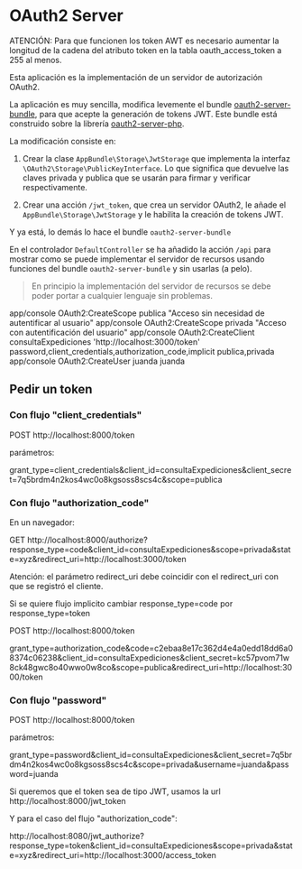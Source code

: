 OAuth2 Server
=============

ATENCIÓN: Para que funcionen los token AWT es necesario aumentar la longitud de la
cadena del atributo token en la tabla oauth_access_token a 255 al menos.

Esta aplicación es la implementación de un servidor de autorización OAuth2.

La aplicación es muy sencilla, modifica levemente el bundle 
[oauth2-server-bundle](https://github.com/bshaffer/oauth2-server-bundle), para 
que acepte la generación de tokens JWT. Este bundle está construido sobre la
librería [oauth2-server-php](http://bshaffer.github.io/oauth2-server-php-docs/).

La modificación consiste en:

1. Crear la clase ``AppBundle\Storage\JwtStorage`` que implementa la interfaz
   ``\OAuth2\Storage\PublicKeyInterface``. Lo que significa que devuelve las 
   claves privada y publica que se usarán para firmar y verificar respectivamente.

2. Crear una acción ``/jwt_token``, que crea un servidor OAuth2, le añade 
   el ``AppBundle\Storage\JwtStorage`` y le habilita la creación de tokens JWT.

Y ya está, lo demás lo hace el bundle ``oauth2-server-bundle``


En el controlador ``DefaultController``  se ha añadido la acción ``/api`` para
mostrar como se puede implementar el servidor de recursos usando funciones del
bundle ``oauth2-server-bundle`` y sin usarlas (a pelo).

> En principio la implementación del servidor de recursos se debe poder portar
> a cualquier lenguaje sin problemas.


app/console OAuth2:CreateScope publica "Acceso sin necesidad de autentificar al usuario"
app/console OAuth2:CreateScope privada "Acceso con autentificación del usuario"
app/console OAuth2:CreateClient consultaExpediciones 'http://localhost:3000/token' password,client_credentials,authorization_code,implicit publica,privada
app/console OAuth2:CreateUser juanda juanda

## Pedir un token

### Con flujo "client_credentials"

POST http://localhost:8000/token

parámetros:

grant_type=client_credentials&client_id=consultaExpediciones&client_secret=7q5brdm4n2kos4wc0o8kgsoss8scs4c&scope=publica

### Con flujo "authorization_code"

En un navegador:

GET http://localhost:8000/authorize?response_type=code&client_id=consultaExpediciones&scope=privada&state=xyz&redirect_uri=http://localhost:3000/token

Atención: el parámetro redirect_uri debe coincidir con el redirect_uri con que se registró el cliente.

Si se quiere flujo implicito cambiar response_type=code por response_type=token


POST http://localhost:8000/token

grant_type=authorization_code&code=c2ebaa8e17c362d4e4a0edd18dd6a08374c06238&client_id=consultaExpediciones&client_secret=kc57pvom71w8ck48gwc8o40wwo0w8co&scope=publica&redirect_uri=http://localhost:3000/token

### Con flujo "password"

POST http://localhost:8000/token

parámetros:

grant_type=password&client_id=consultaExpediciones&client_secret=7q5brdm4n2kos4wc0o8kgsoss8scs4c&scope=privada&username=juanda&password=juanda

Si queremos que el token sea de tipo JWT, usamos la url http://localhost:8000/jwt_token

Y para el caso del flujo "authorization_code": 

http://localhost:8080/jwt_authorize?response_type=token&client_id=consultaExpediciones&scope=privada&state=xyz&redirect_uri=http://localhost:3000/access_token